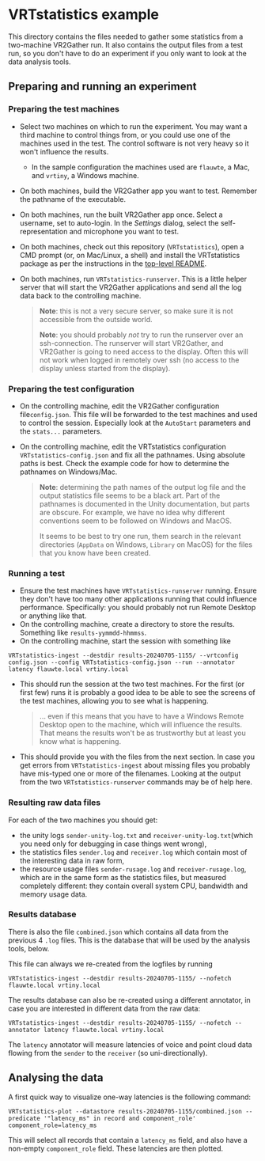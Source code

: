 # VRTstatistics example

This directory contains the files needed to gather some statistics from a two-machine VR2Gather run. It also contains the output files from a test run, so you don't have to do an experiment if you only want to look at the data analysis tools. 

## Preparing and running an experiment

### Preparing the test machines

- Select two machines on which to run the experiment. You may want a third machine to control things from, or you could use one of the machines used in the test. The control software is not very heavy so it won't influence the results.
	- In the sample configuration the machines used are `flauwte`, a Mac, and `vrtiny`, a Windows machine.
- On both machines, build the VR2Gather app you want to test. Remember the pathname of the executable.
- On both machines, run the built VR2Gather app once. Select a username, set to auto-login. In the _Settings_ dialog, select the self-representation and microphone you want to test.
- On both machines, check out this repository (`VRTstatistics`), open a CMD prompt (or, on Mac/Linux, a shell) and install the VRTstatistics package as per the instructions in the [top-level README](../README.md).
- On both machines, run `VRTstatistics-runserver`. This is a little helper server that will start the VR2Gather applications and send all the log data back to the controlling machine.

	> **Note**: this is not a very secure server, so make sure it is not accessible from the outside world.
	>
	> **Note**: you should probably _not_ try to run the runserver over an ssh-connection. The runserver will start VR2Gather, and VR2Gather is going to need access to the display. Often this will not work when logged in remotely over ssh (no access to the display unless started from the display).

### Preparing the test configuration

- On the controlling machine, edit the VR2Gather configuration file`config.json`. This file will be forwarded to the test machines and used to control the session. Especially look at the `AutoStart` parameters and the `stats...` parameters.
- On the controlling machine, edit the VRTstatistics configuration `VRTstatistics-config.json` and fix all the pathnames. Using absolute paths is best. Check the example code for how to determine the pathnames on Windows/Mac.
  
  > **Note**: determining the path names of the output log file and the output statistics file seems to be a black art. Part of the pathnames is documented in the Unity documentation, but parts are obscure. For example, we have no idea why different conventions seem to be followed on Windows and MacOS. 
  > 
  > It seems to be best to try one run, them search in the relevant directories (`AppData` on Windows, `Library` on MacOS) for the files that you know have been created.

### Running a test

- Ensure the test machines have `VRTstatistics-runserver` running. Ensure they don't have too many other applications running that could influence performance. Specifically: you should probably not run Remote Desktop or anything like that.
- On the controlling machine, create a directory to store the results. Something like `results-yymmdd-hhmmss`.
- On the controlling machine, start the session with something like

```
VRTstatistics-ingest --destdir results-20240705-1155/ --vrtconfig config.json --config VRTstatistics-config.json --run --annotator latency flauwte.local vrtiny.local
```

- This should run the session at the two test machines. For the first (or first few) runs it is probably a good idea to be able to see the screens of the test machines, allowing you to see what is happening.
  
  > ... even if this means that you have to have a Windows Remote Desktop open to the machine, which will influence the results. That means the results won't be as trustworthy but at least you know what is happening.
  
- This should provide you with the files from the next section. In case you get errors from `VRTstatistics-ingest` about missing files you probably have mis-typed one or more of the filenames. Looking at the output from the two `VRTstatistics-runserver` commands may be of help here.

### Resulting raw data files

For each of the two machines you should get:

- the unity logs `sender-unity-log.txt` and `receiver-unity-log.txt`(which you need only for debugging in case things went wrong), 
- the statistics files `sender.log` and `receiver.log` which contain most of the interesting data in raw form,
- the resource usage files `sender-rusage.log` and `receiver-rusage.log`, which are in the same form as the statistics files, but measured completely different: they contain overall system CPU, bandwidth and memory usage data.

### Results database

There is also the file `combined.json` which contains all data from the previous 4 `.log` files. This is the database that will be used by the analysis tools, below.

This file can always we re-created from the logfiles by running 

```
VRTstatistics-ingest --destdir results-20240705-1155/ --nofetch flauwte.local vrtiny.local
```

The results database can also be re-created using a different annotator, in case you are interested in different data from the raw data:

```
VRTstatistics-ingest --destdir results-20240705-1155/ --nofetch --annotator latency flauwte.local vrtiny.local
```

The `latency` annotator will measure latencies of voice and point cloud data flowing from the `sender` to the `receiver` (so uni-directionally).

## Analysing the data

A first quick way to visualize one-way latencies is the following command:

```
VRTstatistics-plot --datastore results-20240705-1155/combined.json --predicate '"latency_ms" in record and component_role' component_role=latency_ms
```

This will select all records that contain a `latency_ms` field, and also have a non-empty `component_role` field. These latencies are then plotted.
